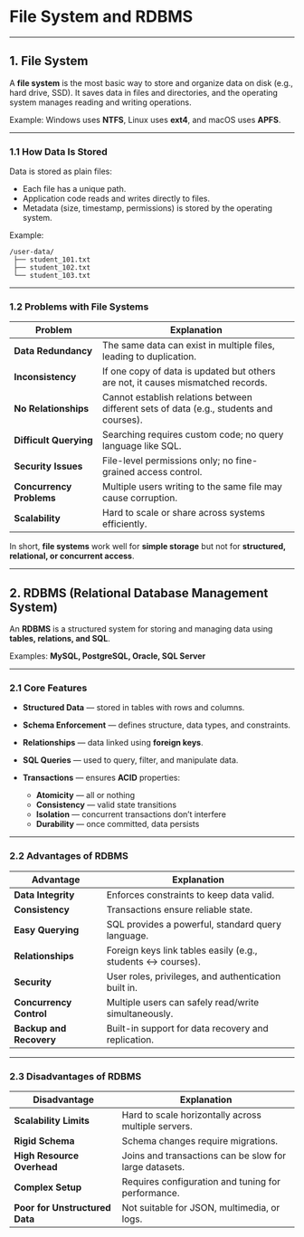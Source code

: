 # File System and RDBMS

---

## 1. File System

A **file system** is the most basic way to store and organize data on disk (e.g., hard drive, SSD).
It saves data in files and directories, and the operating system manages reading and writing operations.

Example:
Windows uses **NTFS**, Linux uses **ext4**, and macOS uses **APFS**.

---

### 1.1 How Data Is Stored

Data is stored as plain files:

* Each file has a unique path.
* Application code reads and writes directly to files.
* Metadata (size, timestamp, permissions) is stored by the operating system.

Example:

```
/user-data/
 ├── student_101.txt
 ├── student_102.txt
 └── student_103.txt
```

---

### 1.2 Problems with File Systems

| Problem                  | Explanation                                                                             |
| ------------------------ | --------------------------------------------------------------------------------------- |
| **Data Redundancy**      | The same data can exist in multiple files, leading to duplication.                      |
| **Inconsistency**        | If one copy of data is updated but others are not, it causes mismatched records.        |
| **No Relationships**     | Cannot establish relations between different sets of data (e.g., students and courses). |
| **Difficult Querying**   | Searching requires custom code; no query language like SQL.                             |
| **Security Issues**      | File-level permissions only; no fine-grained access control.                            |
| **Concurrency Problems** | Multiple users writing to the same file may cause corruption.                           |
| **Scalability**          | Hard to scale or share across systems efficiently.                                      |

In short, **file systems** work well for **simple storage** but not for **structured, relational, or concurrent access**.

---


## 2. RDBMS (Relational Database Management System)

An **RDBMS** is a structured system for storing and managing data using **tables, relations, and SQL**.

Examples: **MySQL, PostgreSQL, Oracle, SQL Server**

---

### 2.1 Core Features

* **Structured Data** — stored in tables with rows and columns.
* **Schema Enforcement** — defines structure, data types, and constraints.
* **Relationships** — data linked using **foreign keys**.
* **SQL Queries** — used to query, filter, and manipulate data.
* **Transactions** — ensures **ACID** properties:

  * **Atomicity** — all or nothing
  * **Consistency** — valid state transitions
  * **Isolation** — concurrent transactions don’t interfere
  * **Durability** — once committed, data persists

---

### 2.2 Advantages of RDBMS

| Advantage               | Explanation                                                 |
| ----------------------- | ----------------------------------------------------------- |
| **Data Integrity**      | Enforces constraints to keep data valid.                    |
| **Consistency**         | Transactions ensure reliable state.                         |
| **Easy Querying**       | SQL provides a powerful, standard query language.           |
| **Relationships**       | Foreign keys link tables easily (e.g., students ↔ courses). |
| **Security**            | User roles, privileges, and authentication built in.        |
| **Concurrency Control** | Multiple users can safely read/write simultaneously.        |
| **Backup and Recovery** | Built-in support for data recovery and replication.         |

---

### 2.3 Disadvantages of RDBMS

| Disadvantage                   | Explanation                                            |
| ------------------------------ | ------------------------------------------------------ |
| **Scalability Limits**         | Hard to scale horizontally across multiple servers.    |
| **Rigid Schema**               | Schema changes require migrations.                     |
| **High Resource Overhead**     | Joins and transactions can be slow for large datasets. |
| **Complex Setup**              | Requires configuration and tuning for performance.     |
| **Poor for Unstructured Data** | Not suitable for JSON, multimedia, or logs.            |
